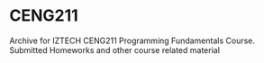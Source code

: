 # CENG211
Archive for IZTECH CENG211 Programming Fundamentals Course. 
Submitted Homeworks and other course related material
